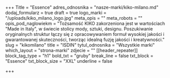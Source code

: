 +++
Title = "Essence"
adres_odnosnika = "nasze-marki/kiko-milano.md"
dodaj_formularz = true
draft = true
logo_marki = "/uploads/kiko_milano_logo.jpg"
meta_opis = ""
meta_robots = ""
opis_pod_naglowiekm = "Tożsamość KIKO zakorzeniona jest w wartościach \"Made in Italy\", w świecie stolicy mody, sztuki, designu. Poszukiwanie oryginalnych struktur łączy się z opracowywaniem formuł wysokiej jakości i gwarantowanej skuteczności, tworząc idealną fuzję jakości i kreatywności."
slug = "kikomilano"
title = "ISDIN"
tytul_odnosnika = "Wszystkie marki"
which_layout = "strona-marki"
zdjecie = ""
[[header_repeater]]
block_tag_type = "h1"
bold_txt = "gruby"
break_line = false
txt_block = "Essence"
txt_block_size = "XXL"
underline = false

+++
